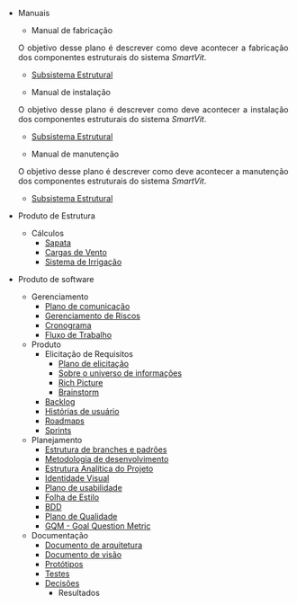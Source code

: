 * Manuais
  * Manual de fabricação
  <p align = "justify"> O objetivo desse plano é descrever como deve acontecer a fabricação dos componentes  estruturais do sistema <i>SmartVit</i>.

    * [Subsistema Estrutural](docs\Estrutura\plano_fabricacao.md)

  * Manual de instalação
  <p align = "justify"> O objetivo desse plano é descrever como deve acontecer a instalação dos componentes  estruturais do sistema <i>SmartVit</i>.

    * [Subsistema Estrutural](docs\Estrutura\plano_instalacao.md)

  * Manual de manutenção
  <p align = "justify"> O objetivo desse plano é descrever como deve acontecer a manutenção dos componentes estruturais do sistema <i>SmartVit</i>.

    * [Subsistema Estrutural](docs\Estrutura\plano_manutencao.md)

* Produto de Estrutura
  * Cálculos
    * [Sapata](docs\Estrutura\sapata.md)
    * [Cargas de Vento](docs\Estrutura\cargas_de_vento.md)
    * [Sistema de Irrigação](docs\Estrutura\irrigacao.md)

* Produto de software

  * Gerenciamento
    * [Plano de comunicação](docs/software/Plano-comunicacao-software.md)
    * [Gerenciamento de Riscos](docs/software/Plano-riscos.md)
    * [Cronograma](docs/software/cronograma-inicial.md)
    * [Fluxo de Trabalho](docs/software/fluxo-trabalho.md)
  * Produto
    * Elicitação de Requisitos
      * [Plano de elicitação](docs/software/plano-elicitacao-requisitos.md)
      * [Sobre o universo de informações](docs/software/universo.md)
      * [Rich Picture](docs/software/rich-picture.md)
      * [Brainstorm](docs/software/brainstorm.md)
    * [Backlog](docs/software/backlog.md)
    * [Histórias de usuário](docs/software/user_stories.md)
    * [Roadmaps](docs/software/roadmap-geral.md)
    * [Sprints](docs/software/sprint.md)
  * Planejamento
    * [Estrutura de branches e padrões](docs/software/Padrao-branch-software.md)
    * [Metodologia de desenvolvimento](docs/software/Metodologia.md)
    * [Estrutura Analítica do Projeto](docs/software/EAP.md)
    * [Identidade Visual](docs/software/Identidade-Visual.md)
    * [Plano de usabilidade](docs/software/plano-de-usabilidade.md)
    * [Folha de Estilo](docs/software/Folha-de-estilo.md)
    * [BDD](docs/software/BDD.md)
    * [Plano de Qualidade](docs/software/Plano-qualidade.md)
    * [GQM - Goal Question Metric](docs/software/gqm.md)
  * Documentação
    * [Documento de arquitetura](docs/software/architecture.md)
    * [Documento de visão](docs/software/vision.md)
    * [Protótipos](docs/software/prototipo.md)
    * [Testes](docs/software/testes.md)
    * [Decisões](docs/software/decisoes.md)
      * Resultados
